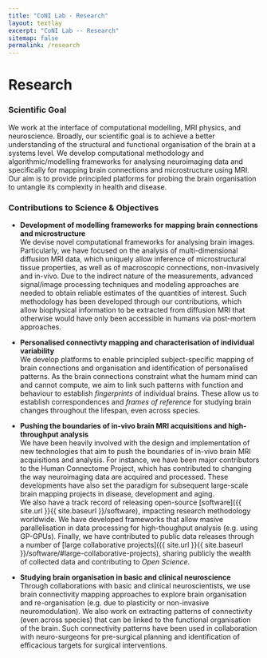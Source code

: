 ```yaml
---
title: "CoNI Lab - Research"
layout: textlay
excerpt: "CoNI Lab -- Research"
sitemap: false
permalink: /research
---
```


# Research

### Scientific Goal
We work at the interface of computational modelling, MRI physics, and neuroscience. Broadly, our scientific goal is to achieve a better
understanding of the structural and functional organisation of the brain at a systems level. We develop computational methodology and
algorithmic/modelling frameworks for analysing neuroimaging data and specifically for mapping brain connections and microstructure using
MRI. Our aim is to provide principled platforms for probing the brain organisation to untangle its complexity in health and disease.

### Contributions to Science & Objectives

* **Development of modelling frameworks for mapping brain connections and microstructure**<br/>
We devise novel computational frameworks for analysing brain images. Particularly, we have focused on the analysis of multi-dimensional diffusion MRI data, which uniquely allow inference of microstructural tissue properties, as well as of macroscopic connections, non-invasively and in-vivo. Due to the indirect nature of the measurements, advanced signal/image processing techniques and modeling approaches are needed to obtain reliable estimates of the quantities of interest. Such methodology has been developed through our contributions, which allow biophysical information to be extracted from diffusion MRI that otherwise would have only been accessible in humans via post-mortem approaches.

* **Personalised connectivty mapping and characterisation of individual variability**<br/>
We develop platforms to enable principled subject-specific mapping of brain connections and organisation and identification of personalised
patterns. As the brain connections constraint what the humam mind can and cannot compute, we aim to link such patterns with function and
behaviour to establish *fingerprints* of individual brains. These allow us to establish correspondences and *frames of
reference* for studying brain changes throughout the lifespan, even across species. 

* **Pushing the boundaries of in-vivo brain MRI acquisitions and high-throughput analysis**<br/>
We have been heavily involved with the design and implementation of new technologies that aim to push the boundaries of in-vivo brain MRI
acquisitions and analysis. For instance, we have been major contributors to the Human Connectome Project, which has contributed to changing the way
neuroimaging data are acquired and processed. These developments have also set the paradigm for subsequent large-scale brain mapping
projects in disease, development and aging.<br/>
We also have a track record of releasing open-source [software]({{ site.url }}{{ site.baseurl }}/software), impacting research methodology worldwide. We
have developed frameworks that allow masive parallelisation in data processing for high-thoughput analysis (e.g. using GP-GPUs). Finally, we have contributed to public data releases through a number of [large collaborative projects]({{ site.url }}{{ site.baseurl }}/software/#large-collaborative-projects), sharing publicly the wealth of collected data and contributing to *Open Science*.

* **Studying brain organisation in basic and clinical neuroscience**<br/>
Through collaborations with basic and clinical neuroscientists, we use brain connectivity mapping approaches to explore brain
organisation and re-organisation (e.g. due to plasticity or non-invasive neuromodulation). We also work on extracting patterns of
connectivity (even across species) that can be linked to the functional organisation of the brain. Such connectivity patterns have been used in collaboration with neuro-surgeons for pre-surgical planning and identification of efficacious targets for surgical interventions.


<p> &nbsp; </p>

